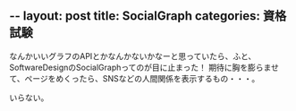 --
layout: post
title: SocialGraph
categories: 資格試験
--

なんかいいグラフのAPIとかなんかないかなーと思っていたら、ふと、SoftwareDesignのSocialGraphってのが目に止まった！
期待に胸を膨らませて、ページをめくったら、SNSなどの人間関係を表示するもの・・・。

いらない。

